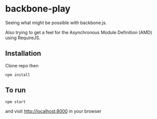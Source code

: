 backbone-play
=============

Seeing what might be possible with backbone.js.

Also trying to get a feel for the Asynchronous Module Definition
(AMD) using RequireJS.

Installation
---------------

Clone repo then 

    npm install

To run
------------
    npm start

and visit <http://localhost:8000> in your browser
